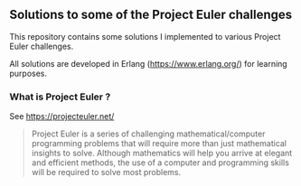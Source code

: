 ## Solutions to some of the Project Euler challenges

This repository contains some solutions I implemented to various Project Euler challenges.

All solutions are developed in Erlang (https://www.erlang.org/) for learning purposes.

### What is Project Euler ?

See https://projecteuler.net/

> Project Euler is a series of challenging mathematical/computer programming problems that will require more than just mathematical insights to solve. Although mathematics will help you arrive at elegant and efficient methods, the use of a computer and programming skills will be required to solve most problems.

